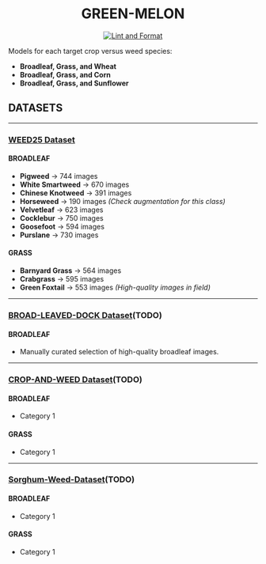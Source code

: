 <div align="center">

# GREEN-MELON

[![Lint and Format](https://github.com/dinjazelena98/green-melon/actions/workflows/ci.yml/badge.svg?branch=main)](https://github.com/dinjazelena98/green-melon/actions/workflows/ci.yml)

</div>
Models for each target crop versus weed species:

- **Broadleaf, Grass, and Wheat**
- **Broadleaf, Grass, and Corn**
- **Broadleaf, Grass, and Sunflower**

## DATASETS
---

### [WEED25 Dataset](https://www.frontiersin.org/journals/plant-science/articles/10.3389/fpls.2022.1053329/full)

#### **BROADLEAF**
- **Pigweed** → 744 images
- **White Smartweed** → 670 images
- **Chinese Knotweed** → 391 images
- **Horseweed** → 190 images _(Check augmentation for this class)_
- **Velvetleaf** → 623 images
- **Cocklebur** → 750 images
- **Goosefoot** → 594 images
- **Purslane** → 730 images

#### **GRASS**
- **Barnyard Grass** → 564 images
- **Crabgrass** → 595 images
- **Green Foxtail** → 553 images _(High-quality images in field)_

---

### [BROAD-LEAVED-DOCK Dataset](https://www.kaggle.com/datasets/gavinarmstrong/open-sprayer-images/data)(TODO)

#### **BROADLEAF**
- Manually curated selection of high-quality broadleaf images.

---

### [CROP-AND-WEED Dataset](https://github.com/cropandweed/cropandweed-dataset)(TODO)

#### **BROADLEAF**
- Category 1

#### **GRASS**
- Category 1

---
### [Sorghum-Weed-Dataset](https://data.mendeley.com/datasets/y9bmtf4xmr/1)(TODO)

#### **BROADLEAF**
- Category 1

#### **GRASS**
- Category 1
